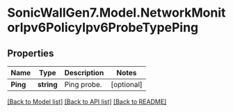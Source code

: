 # SonicWallGen7.Model.NetworkMonitorIpv6PolicyIpv6ProbeTypePing

## Properties

Name | Type | Description | Notes
------------ | ------------- | ------------- | -------------
**Ping** | **string** | Ping probe. | [optional] 

[[Back to Model list]](../README.md#documentation-for-models) [[Back to API list]](../README.md#documentation-for-api-endpoints) [[Back to README]](../README.md)

